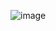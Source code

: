 ![image](https://user-images.githubusercontent.com/89120960/230381848-6ec4fcd3-f73e-44b6-885c-b4342f1062a1.png)

